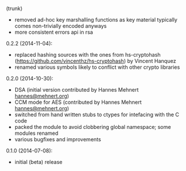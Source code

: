 (trunk)
* removed ad-hoc key marshalling functions as key material typically comes
  non-trivially encoded anyways
* more consistent errors api in rsa

0.2.2 (2014-11-04):
* replaced hashing sources with the ones from hs-cryptohash
  (https://github.com/vincenthz/hs-cryptohash) by Vincent Hanquez
* renamed various symbols likely to conflict with other crypto libraries

0.2.0 (2014-10-30):
* DSA (initial version contributed by Hannes Mehnert <hannes@mehnert.org>)
* CCM mode for AES (contributed by Hannes Mehnert <hannes@mehnert.org>)
* switched from hand written stubs to ctypes for intefacing with the C code
* packed the module to avoid clobbering global namespace; some modules renamed
* various bugfixes and improvements

0.1.0 (2014-07-08):
* initial (beta) release
